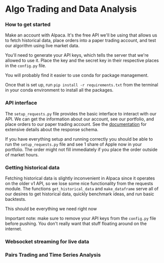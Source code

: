 # Algo Trading and Data Analysis

### How to get started

Make an account with Alpaca.  It's the free API we'll be using that allows us to fetch historical data, 
place orders into a paper trading account, and test our algorithm using live market data.  

You'll need to generate your API keys, which tells the server that we're allowed to use it.  Place the key and the 
secret key in their respective places in the ```config.py``` file.

You will probably find it easier to use conda for package management.

Once that is set up, run ```pip install -r requirements.txt``` from the terminal in your conda environment to install
all the packages.  


### API interface 

The ```setup_requests.py``` file provides the basic interface to interact with our API.  We can get the information
about our account, see our portfolio, and place orders to our paper trading account.  See the
[documentation](https://alpaca.markets/docs/api-documentation/api-v2/) for extensive details about the response schema.  

If you have everything setup and running correctly you should be able to run the ```setup_requests.py``` file and see
1 share of Apple now in your portfolio.  The order might not fill immediately if you place the order outside of market
hours.

### Getting historical data

Fetching historical data is slightly inconvenient in Alpaca since it operates on the older v1 API, so we lose some nice
functionality from the requests module.  The functions ```get_historical_data``` and ```make_dataframe``` serve 
all of our desires to get historical data, quickly benchmark ideas, and run basic backtests. 


This should be everything we need right now

Important note: make sure to remove your API keys from the ```config.py``` file before pushing.  You
don't really want that stuff floating around on the internet.

### Websocket streaming for live data

### Pairs Trading and Time Series Analysis